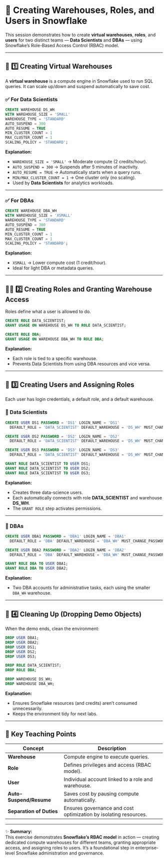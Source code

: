 # 🧊 Creating Warehouses, Roles, and Users in Snowflake

This session demonstrates how to create **virtual warehouses**, **roles**, and **users** for two distinct teams — **Data Scientists** and **DBAs** — using Snowflake’s Role-Based Access Control (RBAC) model.

---

## 🧱 1️⃣ Creating Virtual Warehouses

A **virtual warehouse** is a compute engine in Snowflake used to run SQL queries. It can scale up/down and suspend automatically to save cost.

### ✅ For Data Scientists
```sql
CREATE WAREHOUSE DS_WH 
WITH WAREHOUSE_SIZE = 'SMALL'
WAREHOUSE_TYPE = 'STANDARD' 
AUTO_SUSPEND = 300 
AUTO_RESUME = TRUE 
MIN_CLUSTER_COUNT = 1 
MAX_CLUSTER_COUNT = 1 
SCALING_POLICY = 'STANDARD';
```
**Explanation:**
- `WAREHOUSE_SIZE = 'SMALL'` → Moderate compute (2 credits/hour).  
- `AUTO_SUSPEND = 300` → Suspends after 5 minutes of inactivity.  
- `AUTO_RESUME = TRUE` → Automatically starts when a query runs.  
- `MIN/MAX_CLUSTER_COUNT = 1` → One cluster only (no scaling).  
- Used by **Data Scientists** for analytics workloads.

---

### ✅ For DBAs
```sql
CREATE WAREHOUSE DBA_WH 
WITH WAREHOUSE_SIZE = 'XSMALL'
WAREHOUSE_TYPE = 'STANDARD' 
AUTO_SUSPEND = 300 
AUTO_RESUME = TRUE 
MIN_CLUSTER_COUNT = 1 
MAX_CLUSTER_COUNT = 1 
SCALING_POLICY = 'STANDARD';
```
**Explanation:**
- `XSMALL` → Lower compute cost (1 credit/hour).  
- Ideal for light DBA or metadata queries.

---

## 🧑‍💻 2️⃣ Creating Roles and Granting Warehouse Access
Roles define what a user is allowed to do.

```sql
CREATE ROLE DATA_SCIENTIST;
GRANT USAGE ON WAREHOUSE DS_WH TO ROLE DATA_SCIENTIST;

CREATE ROLE DBA;
GRANT USAGE ON WAREHOUSE DBA_WH TO ROLE DBA;
```
**Explanation:**
- Each role is tied to a specific warehouse.  
- Prevents Data Scientists from using DBA resources and vice versa.

---

## 👥 3️⃣ Creating Users and Assigning Roles

Each user has login credentials, a default role, and a default warehouse.

### 🧠 Data Scientists
```sql
CREATE USER DS1 PASSWORD = 'DS1' LOGIN_NAME = 'DS1' 
  DEFAULT_ROLE = 'DATA_SCIENTIST' DEFAULT_WAREHOUSE = 'DS_WH' MUST_CHANGE_PASSWORD = FALSE;

CREATE USER DS2 PASSWORD = 'DS2' LOGIN_NAME = 'DS2' 
  DEFAULT_ROLE = 'DATA_SCIENTIST' DEFAULT_WAREHOUSE = 'DS_WH' MUST_CHANGE_PASSWORD = FALSE;

CREATE USER DS3 PASSWORD = 'DS3' LOGIN_NAME = 'DS3' 
  DEFAULT_ROLE = 'DATA_SCIENTIST' DEFAULT_WAREHOUSE = 'DS_WH' MUST_CHANGE_PASSWORD = FALSE;

GRANT ROLE DATA_SCIENTIST TO USER DS1;
GRANT ROLE DATA_SCIENTIST TO USER DS2;
GRANT ROLE DATA_SCIENTIST TO USER DS3;
```
**Explanation:**
- Creates three data-science users.  
- Each automatically connects with role **DATA_SCIENTIST** and warehouse **DS_WH**.  
- The `GRANT ROLE` step activates permissions.

---

### 🧰 DBAs
```sql
CREATE USER DBA1 PASSWORD = 'DBA1' LOGIN_NAME = 'DBA1' 
  DEFAULT_ROLE = 'DBA' DEFAULT_WAREHOUSE = 'DBA_WH' MUST_CHANGE_PASSWORD = FALSE;

CREATE USER DBA2 PASSWORD = 'DBA2' LOGIN_NAME = 'DBA2' 
  DEFAULT_ROLE = 'DBA' DEFAULT_WAREHOUSE = 'DBA_WH' MUST_CHANGE_PASSWORD = FALSE;

GRANT ROLE DBA TO USER DBA1;
GRANT ROLE DBA TO USER DBA2;
```
**Explanation:**
- Two DBA accounts for administrative tasks, each using the smaller `DBA_WH` warehouse.

---

## 🧹 4️⃣ Cleaning Up (Dropping Demo Objects)
When the demo ends, clean the environment:
```sql
DROP USER DBA1;
DROP USER DBA2;
DROP USER DS1;
DROP USER DS2;
DROP USER DS3;

DROP ROLE DATA_SCIENTIST;
DROP ROLE DBA;

DROP WAREHOUSE DS_WH;
DROP WAREHOUSE DBA_WH;
```
**Explanation:**
- Ensures Snowflake resources (and credits) aren’t consumed unnecessarily.  
- Keeps the environment tidy for next labs.

---

## 🧭 Key Teaching Points

| Concept | Description |
|----------|--------------|
| **Warehouse** | Compute engine to execute queries. |
| **Role** | Defines privileges and access (RBAC model). |
| **User** | Individual account linked to a role and warehouse. |
| **Auto-Suspend/Resume** | Saves cost by pausing compute automatically. |
| **Separation of Duties** | Ensures governance and cost optimization by isolating resources. |

---

✨ **Summary:**  
This exercise demonstrates **Snowflake’s RBAC model** in action — creating dedicated compute warehouses for different teams, granting appropriate access, and assigning roles to users. It’s a foundational step in enterprise-level Snowflake administration and governance.
